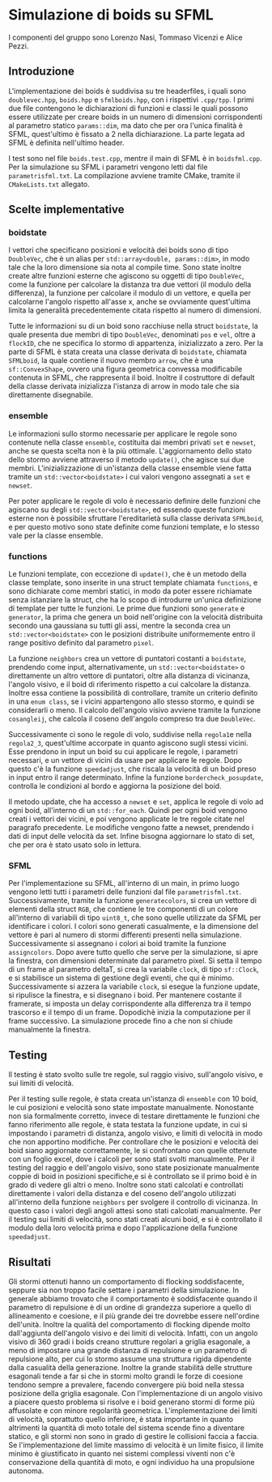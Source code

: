 # Simulazione di boids su SFML

I componenti del gruppo sono Lorenzo Nasi, Tommaso Vicenzi e Alice Pezzi.

## Introduzione

L'implementazione dei boids è suddivisa su tre headerfiles, i quali sono `doublevec.hpp`, `boids.hpp` e `sfmlboids.hpp`, con i rispettivi `.cpp/tpp`.
I primi due file contengono le dichiarazioni di funzioni e classi le quali possono essere utilizzate per creare boids in un numero di dimensioni corrispondenti al parametro statico `params::dim`, ma dato che per ora l'unica finalità è SFML, quest'ultimo è fissato a 2 nella dichiarazione. La parte legata ad SFML è definita nell'ultimo header.

I test sono nel file `boids.test.cpp`, mentre il main di SFML è in `boidsfml.cpp`. Per la simulazione su SFML i parametri vengono letti dal file `parametrisfml.txt`. La compilazione avviene tramite CMake, tramite il `CMakeLists.txt` allegato.

## Scelte implementative 

### boidstate

I vettori che specificano posizioni e velocità dei boids sono di tipo `DoubleVec`, che è un alias per `std::array<double, params::dim>`, in modo tale che la loro dimensione sia nota al compile time. Sono state inoltre create altre funzioni esterne che agiscono su oggetti di tipo `DoubleVec`, come la funzione per calcolare la distanza tra due vettori (il modulo della differenza), la funzione per calcolare il modulo di un vettore, e quella per calcolarne l'angolo rispetto all'asse x, anche se ovviamente quest'ultima limita la generalità precedentemente citata rispetto al numero di dimensioni.

Tutte le informazioni su di un boid sono racchiuse nella struct `boidstate`, la quale presenta due membri di tipo `DoubleVec`, denominati `pos` e `vel`, oltre a `flockID`, che ne specifica lo stormo di appartenza, inizializzato a zero. Per la parte di SFML è stata creata una classe derivata di `boidstate`, chiamata `SFMLboid`, la quale contiene il nuovo membro `arrow`, che è una `sf::ConvexShape`, ovvero una figura geometrica convessa modificabile contenuta in SFML, che rappresenta il boid. 
Inoltre il costruttore di default della classe derivata inizializza l'istanza di arrow in modo tale che sia direttamente disegnabile.

### ensemble

Le informazioni sullo stormo necessarie per applicare le regole sono contenute nella classe `ensemble`, costituita dai membri privati `set` e `newset`, anche se questa scelta non è la più ottimale. L'aggiornamento dello stato dello stormo avviene attraverso il metodo `update()`, che agisce sui due membri. L'inizializzazione di un'istanza della classe ensemble viene fatta tramite un `std::vector<boidstate>` i cui valori vengono assegnati a `set` e `newset`.

Per poter applicare le regole di volo è necessario definire delle funzioni che agiscano su degli `std::vector<boidstate>`, ed essendo queste funzioni esterne non è possibile sfruttare l'ereditarietà sulla classe derivata `SFMLboid`, e per questo motivo sono state definite come funzioni template, e lo stesso vale per la classe ensemble.

### functions

Le funzioni template, con eccezione di `update()`, che è un metodo della classe template, sono inserite in una struct template chiamata `functions`, e sono dichiarate come membri statici, in modo da poter essere richiamate senza istanziare la struct, che ha lo scopo di introdurre un'unica definizione di template per tutte le funzioni.
Le prime due funzioni sono `generate` e `generator`, la prima che genera un boid nell'origine con la velocità distribuita secondo una gaussiana su tutti gli assi, mentre la seconda crea un `std::vector<boidstate>` con le posizioni distribuite uniformemente entro il range positivo definito dal parametro `pixel`. 

La funzione `neighbors` crea un vettore di puntatori costanti a `boidstate`, prendendo come input, alternativamente, un `std::vector<boidstate>` o direttamente un altro vettore di puntatori, oltre alla distanza di vicinanza, l'angolo visivo, e il boid di riferimento rispetto a cui calcolare la distanza. Inoltre essa contiene la possibilità di controllare, tramite un criterio definito in una `enum class`, se i vicini appartengono allo stesso stormo, e quindi se considerarli o meno. Il calcolo dell'angolo visivo avviene tramite la funzione `cosangleij`, che calcola il coseno dell'angolo compreso tra due `DoubleVec`.

Successivamente ci sono le regole di volo, suddivise nella `regola1`e nella `regola2_3`, quest'ultime accorpate in quanto agiscono sugli stessi vicini. Esse prendono in input un boid su cui applicare le regole, i parametri necessari, e un vettore di vicini da usare per applicare le regole. 
Dopo questo c'è la funzione `speedadjust`, che riscala la velocità di un boid preso in input entro il range determinato.
Infine la funzione `bordercheck_posupdate`, controlla le condizioni al bordo e aggiorna la posizione del boid.

Il metodo update, che ha accesso a `newset` e `set`, applica le regole di volo ad ogni boid, all'interno di un `std::for_each`. Quindi per ogni boid vengono creati i vettori dei vicini, e poi vengono applicate le tre regole citate nel paragrafo precedente. Le modifiche vengono fatte a newset, prendendo i dati di input delle velocità da set. Infine bisogna aggiornare lo stato di set, che per ora è stato usato solo in lettura.

### SFML

Per l'implementazione su SFML, all'interno di un main, in primo luogo vengono letti tutti i parametri delle funzioni dal file `parametrisfml.txt`. Successivamente, tramite la funzione `generatecolors`, si crea un vettore di elementi della struct `RGB`, che contiene le tre componenti di un colore all'interno di variabili di tipo `uint8_t`, che sono quelle utilizzate da SFML per identificare i colori. I colori sono generati casualmente, e la dimensione del vettore è pari al numero di stormi differenti presenti nella simulazione. Successivamente si assegnano i colori ai boid tramite la funzione `assigncolors`. 
Dopo avere tutto quello che serve per la simulazione, si apre la finestra, con dimensioni determinate dal parametro pixel. Si setta il tempo di un frame al parametro deltaT, si crea la variabile `clock`, di tipo `sf::Clock`, e si stabilisce un sistema di gestione degli eventi, che qui è minimo. Successivamente si azzera la variabile `clock`, si esegue la funzione update, si ripulisce la finestra, e si disegnano i boid. 
Per mantenere costante il framerate, si imposta un delay corrispondente alla differenza tra il tempo trascorso e il tempo di un frame. Dopodichè inizia la computazione per il frame successivo.
La simulazione procede fino a che non si chiude manualmente la finestra.

## Testing

Il testing è stato svolto sulle tre regole, sul raggio visivo, sull'angolo visivo, e sui limiti di velocità.

Per il testing sulle regole, è stata creata un'istanza di `ensemble` con 10 boid, le cui posizioni e velocità sono state impostate manualmente. Nonostante non sia formalmente corretto, invece di testare direttamente le funzioni che fanno riferimento alle regole, è stata testata la funzione update, in cui si impostando i parametri di distanza, angolo visivo, e limitì di velocità in modo che non apportino modifiche. Per controllare che le posizioni e velocità dei boid siano aggiornate correttamente, le si confrontano con quelle ottenute con un foglio excel, dove i calcoli per sono stati svolti manualmente. 
Per il testing del raggio e dell'angolo visivo, sono state posizionate manualmente coppie di boid in posizioni specifiche,e si è controllato se il primo boid è in grado di vedere gli altri o meno. Inoltre sono stati calcolati e controllati direttamente i valori della distanza e del coseno dell'angolo utilizzati all'interno della funzione `neighbors` per svolgere il controllo di vicinanza. In questo caso i valori degli angoli attesi sono stati calcolati manualmente.
Per il testing sui limiti di velocità, sono stati creati alcuni boid, e si è controllato il modulo della loro velocità prima e dopo l'applicazione della funzione `speedadjust`.

## Risultati 

Gli stormi ottenuti hanno un comportamento di flocking soddisfacente, seppure sia non troppo facile settare i parametri della simulazione. In generale abbiamo trovato che il comportamento è soddisfacente quando il parametro di repulsione è di un ordine di grandezza superiore a quello di allineamento e coesione, e il più grande dei tre dovrebbe essere nell'ordine dell'unità. Inoltre la qualità del comportamento di flocking dipende molto dall'aggiunta dell'angolo visivo e dei limiti di velocità. Infatti, con un angolo visivo di 360 gradi i boids creano strutture regolari a griglia esagonale, a meno di impostare una grande distanza di repulsione e un parametro di repulsione alto, per cui lo stormo assume una struttura rigida dipendente dalla casualità della generazione. Inoltre la grande stabilità delle strutture esagonali tende a far si che in stormi molto grandi le forze di coesione tendono sempre a prevalere, facendo convergere più boid nella stessa posizione della griglia esagonale. 
Con l'implementazione di un angolo visivo a piacere questo problema si risolve e i boid generano stormi di forme più affusolate e con minore regolarità geometrica. 
L'implementazione dei limiti di velocità, soprattutto quello inferiore, è stata importante in quanto altrimenti la quantità di moto totale del sistema scende fino a diventare statico, e gli stormi non sono in grado di gestire le collisioni faccia a faccia. 
Se l'implementazione del limite massimo di velocità è un limite fisico, il limite minimo è giustificato in quanto nei sistemi complessi viventi non c'è conservazione della quantità di moto, e ogni individuo ha una propulsione autonoma.
